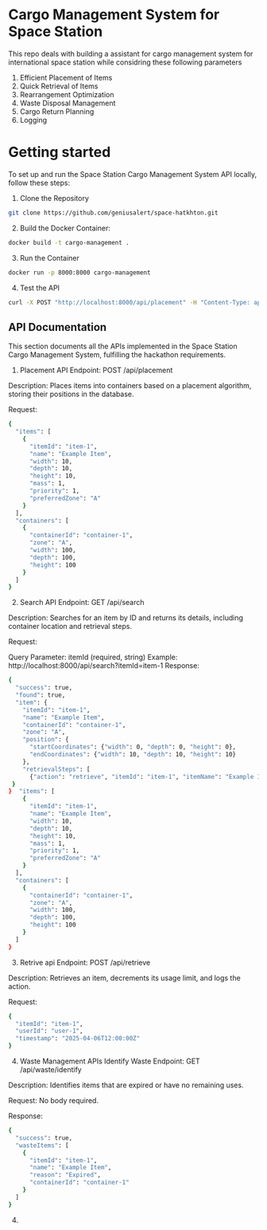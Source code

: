 
# Cargo Management System for Space Station



This repo deals with building a assistant for cargo management system for international space station while considring these following parameters 
1. Efficient Placement of Items
2. Quick Retrieval of Items
3. Rearrangement Optimization
4. Waste Disposal Management
5. Cargo Return Planning
6. Logging


# Getting started

To set up and run the Space Station Cargo Management System API locally, follow these steps: 

1. Clone the Repository



```bash
git clone https://github.com/geniusalert/space-hatkhton.git
```
    
2. Build the Docker Container:

```bash
docker build -t cargo-management .
```
3. Run the Container


```bash
docker run -p 8000:8000 cargo-management
```
4. Test the API

```bash
curl -X POST "http://localhost:8000/api/placement" -H "Content-Type: application/json" -d '{"items":[{"itemId":"item-1","name":"Example Item","width":10,"depth":10,"height":10,"mass":1,"priority":1,"preferredZone":"A"}],"containers":[{"containerId":"container-1","zone":"A","width":100,"depth":100,"height":100}]}'
```
## API Documentation
This section documents all the APIs implemented in the Space Station Cargo Management System, fulfilling the hackathon requirements.

1. Placement API
Endpoint: POST /api/placement

Description: Places items into containers based on a placement algorithm, storing their positions in the database.

Request: 

```bash
{
  "items": [
    {
      "itemId": "item-1",
      "name": "Example Item",
      "width": 10,
      "depth": 10,
      "height": 10,
      "mass": 1,
      "priority": 1,
      "preferredZone": "A"
    }
  ],
  "containers": [
    {
      "containerId": "container-1",
      "zone": "A",
      "width": 100,
      "depth": 100,
      "height": 100
    }
  ]
}
```
2. Search API
Endpoint: GET /api/search

Description: Searches for an item by ID and returns its details, including container location and retrieval steps.

Request:

Query Parameter: itemId (required, string) Example: http://localhost:8000/api/search?itemId=item-1
Response:

```bash
{
  "success": true,
  "found": true,
  "item": {
    "itemId": "item-1",
    "name": "Example Item",
    "containerId": "container-1",
    "zone": "A",
    "position": {
      "startCoordinates": {"width": 0, "depth": 0, "height": 0},
      "endCoordinates": {"width": 10, "depth": 10, "height": 10}
    },
    "retrievalSteps": [
      {"action": "retrieve", "itemId": "item-1", "itemName": "Example Item"}
 }
}  "items": [
    {
      "itemId": "item-1",
      "name": "Example Item",
      "width": 10,
      "depth": 10,
      "height": 10,
      "mass": 1,
      "priority": 1,
      "preferredZone": "A"
    }
  ],
  "containers": [
    {
      "containerId": "container-1",
      "zone": "A",
      "width": 100,
      "depth": 100,
      "height": 100
    }
  ]
}
```    
 

3. Retrive api 
Endpoint: POST /api/retrieve

Description: Retrieves an item, decrements its usage limit, and logs the action.

Request:

```bash
{
  "itemId": "item-1",
  "userId": "user-1",
  "timestamp": "2025-04-06T12:00:00Z"
}
```    
4. Waste Management APIs
Identify Waste
Endpoint: GET /api/waste/identify

Description: Identifies items that are expired or have no remaining uses.

Request: No body required.

Response:

```bash
{
  "success": true,
  "wasteItems": [
    {
      "itemId": "item-1",
      "name": "Example Item",
      "reason": "Expired",
      "containerId": "container-1"
    }
  ]
}
```    
4. 

